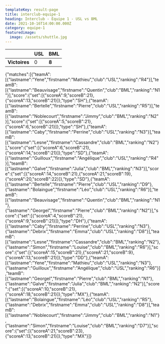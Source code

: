 ```yaml
---
templateKey: result-page
title: interclub-equipe-1
heading: Interclub - Équipe 1 - USL vs BML
date: 2021-10-16T14:00:00.000Z
category: equipe-1
featuredimage:
  image: /assets/shuttle.jpg
---
```

|               | USL   | BML |
| ------------- | ----- | --- |
| **Victoires** | 0 | **8**   |

<scoreboard>{"matches":[{"teamA":[{"lastname":"Yene","firstname":"Mathieu","club":"USL","ranking":"R4"}],"teamB":[{"lastname":"Beauvisage","firstname":"Quentin","club":"BML","ranking":"N1"}],"score":{"set":[{"scoreA":9,"scoreB":21},{"scoreA":13,"scoreB":21}]},"type":"SH"},{"teamA":[{"lastname":"Bertelle","firstname":"Pierre","club":"USL","ranking":"R5"}],"teamB":[{"lastname":"Noblecourt","firstname":"Jimmy","club":"BML","ranking":"N2"}],"score":{"set":[{"scoreA":5,"scoreB":21},{"scoreA":6,"scoreB":21}]},"type":"SH"},{"teamA":[{"lastname":"Caby","firstname":"Perrine","club":"USL","ranking":"N3"}],"teamB":[{"lastname":"Lesne","firstname":"Cassandre","club":"BML","ranking":"N2"}],"score":{"set":[{"scoreA":6,"scoreB":21},{"scoreA":14,"scoreB":21}]},"type":"SD"},{"teamA":[{"lastname":"Guilloux","firstname":"Angélique","club":"USL","ranking":"R4"}],"teamB":[{"lastname":"Galve","firstname":"Julia","club":"BML","ranking":"N3"}],"score":{"set":[{"scoreA":14,"scoreB":21},{"scoreA":21,"scoreB":19},{"scoreA":20,"scoreB":22}]},"type":"SD"},{"teamA":[{"lastname":"Bertelle","firstname":"Pierre","club":"USL","ranking":"D9"},{"lastname":"Bolaingue","firstname":"Léo","club":"USL","ranking":"R6"}],"teamB":[{"lastname":"Beauvisage","firstname":"Quentin","club":"BML","ranking":"N1"},{"lastname":"Georgel","firstname":"Pierre","club":"BML","ranking":"N2"}],"score":{"set":[{"scoreA":4,"scoreB":21},{"scoreA":9,"scoreB":21}]},"type":"DH"},{"teamA":[{"lastname":"Caby","firstname":"Perrine","club":"USL","ranking":"N3"},{"lastname":"Debrix","firstname":"Emma","club":"USL","ranking":"D8"}],"teamB":[{"lastname":"Lesne","firstname":"Cassandre","club":"BML","ranking":"N2"},{"lastname":"Simon","firstname":"Louise","club":"BML","ranking":"R6"}],"score":{"set":[{"scoreA":15,"scoreB":21},{"scoreA":21,"scoreB":9},{"scoreA":13,"scoreB":21}]},"type":"DD"},{"teamA":[{"lastname":"Yene","firstname":"Mathieu","club":"USL","ranking":"N3"},{"lastname":"Guilloux","firstname":"Angélique","club":"USL","ranking":"R6"}],"teamB":[{"lastname":"Georgel","firstname":"Pierre","club":"BML","ranking":"N1"},{"lastname":"Galve","firstname":"Julia","club":"BML","ranking":"N2"}],"score":{"set":[{"scoreA":10,"scoreB":21},{"scoreA":18,"scoreB":21}]},"type":"MX"},{"teamA":[{"lastname":"Bolaingue","firstname":"Léo","club":"USL","ranking":"R5"},{"lastname":"Debrix","firstname":"Emma","club":"USL","ranking":"D8"}],"teamB":[{"lastname":"Noblecourt","firstname":"Jimmy","club":"BML","ranking":"N1"},{"lastname":"Simon","firstname":"Louise","club":"BML","ranking":"D7"}],"score":{"set":[{"scoreA":21,"scoreB":23},{"scoreA":13,"scoreB":21}]},"type":"MX"}]}</scoreboard>